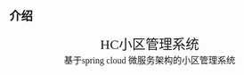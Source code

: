 
## 介绍

<center><font face="黑体" size=5>HC小区管理系统</font></center>

<center><font face="黑体" size=3>基于spring cloud 微服务架构的小区管理系统</font></center>